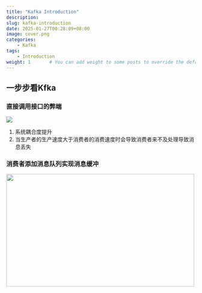 ```yaml
---
title: "Kafka Introduction"
description: 
slug: kafka-introduction
date: 2025-01-27T00:28:09+08:00
image: cover.png
categories:
    - Kafka
tags:
    - Introduction
weight: 1       # You can add weight to some posts to override the default sorting (date descending)
---
```


## 一步步看Kfka

### 直接调用接口的弊端

![](direct-send-msg.svg)

  1. 系统耦合度提升
  2. 当生产者的生产速度大于消费者的消费速度时会导致消费者来不及处理导致消息丢失

### 消费者添加消息队列实现消息缓冲
<img src="add-queue-to-consumer.svg" width="500" height="300">

    